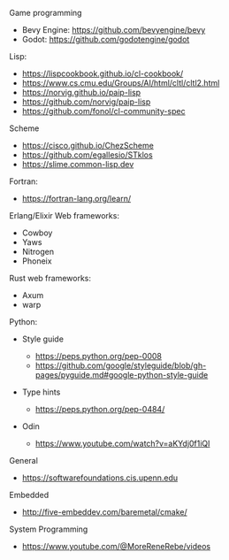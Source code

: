 Game programming
- Bevy Engine: https://github.com/bevyengine/bevy
- Godot: https://github.com/godotengine/godot

Lisp:
- https://lispcookbook.github.io/cl-cookbook/
- https://www.cs.cmu.edu/Groups/AI/html/cltl/cltl2.html
- https://norvig.github.io/paip-lisp
- https://github.com/norvig/paip-lisp
- https://github.com/fonol/cl-community-spec

Scheme
- https://cisco.github.io/ChezScheme
- https://github.com/egallesio/STklos
- https://slime.common-lisp.dev

Fortran:
- https://fortran-lang.org/learn/

Erlang/Elixir Web frameworks:
- Cowboy
- Yaws
- Nitrogen
- Phoneix

Rust web frameworks:
- Axum
- warp

Python:
- Style guide
    - https://peps.python.org/pep-0008
    - https://github.com/google/styleguide/blob/gh-pages/pyguide.md#google-python-style-guide
- Type hints
    - https://peps.python.org/pep-0484/

- Odin
    - https://www.youtube.com/watch?v=aKYdj0f1iQI

General
- https://softwarefoundations.cis.upenn.edu

Embedded
- http://five-embeddev.com/baremetal/cmake/

System Programming
- https://www.youtube.com/@MoreReneRebe/videos
